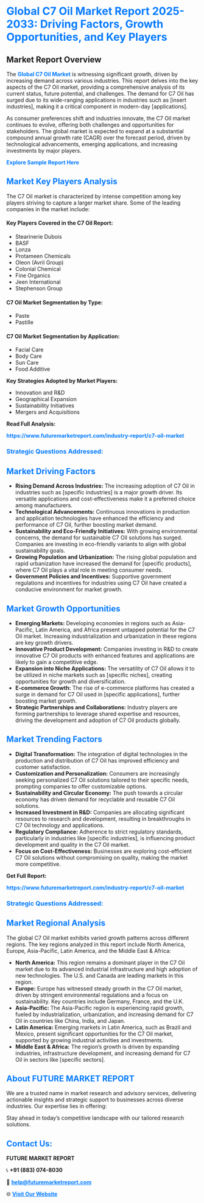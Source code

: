 <h1 style="color: #007BFF;">Global C7 Oil Market Report 2025-2033: Driving Factors, Growth Opportunities, and Key Players</h1>

<section id="overview">
<h2>Market Report Overview</h2>
<p>The <a href="https://www.futuremarketreport.com/industry-report/c7-oil-market" style="color: #007BFF; text-decoration: none;"><strong>Global C7 Oil Market</strong></a> is witnessing significant growth, driven by increasing demand across various industries. This report delves into the key aspects of the C7 Oil market, providing a comprehensive analysis of its current status, future potential, and challenges. The demand for C7 Oil has surged due to its wide-ranging applications in industries such as [insert industries], making it a critical component in modern-day [applications].</p>
<p>As consumer preferences shift and industries innovate, the C7 Oil market continues to evolve, offering both challenges and opportunities for stakeholders. The global market is expected to expand at a substantial compound annual growth rate (CAGR) over the forecast period, driven by technological advancements, emerging applications, and increasing investments by major players.</p>
</section>

<section id="overview">
<p><a href="https://www.futuremarketreport.com/request-sample/reportId=33437" style="color: #007BFF; text-decoration: none;"><strong>Explore Sample Report Here</strong></a></p>
</section>

<section id="key-players">
<h2 style="color: #007BFF;">Market Key Players Analysis</h2>
<p>The C7 Oil market is characterized by intense competition among key players striving to capture a larger market share. Some of the leading companies in the market include:</p>
<h4>Key Players Covered in the C7 Oil Report:</h4>
<ul><li>Stearinerie Dubois</li><li>BASF</li><li>Lonza</li><li>Protameen Chemicals</li><li>Oleon (Avril Group)</li><li>Colonial Chemical</li><li>Fine Organics</li><li>Jeen International</li><li>Stephenson Group</li></ul>
<h4>C7 Oil Market Segmentation by Type:</h4>
<ul><li>Paste</li><li>Pastille</li></ul>

<h4>C7 Oil Market Segmentation by Application:</h4>
<ul><li>Facial Care</li><li>Body Care</li><li>Sun Care</li><li>Food Additive</li></ul>
<p><strong>Key Strategies Adopted by Market Players:</strong></p>
<ul>
<li>Innovation and R&D</li>
<li>Geographical Expansion</li>
<li>Sustainability Initiatives</li>
<li>Mergers and Acquisitions</li>
</ul>
</section>

<section>
<p><strong>Read Full Analysis: </strong></p><a href="https://www.futuremarketreport.com/industry-report/c7-oil-market" style="color: #007BFF; text-decoration: none;"><strong>https://www.futuremarketreport.com/industry-report/c7-oil-market</strong></a>
<h3 style="color: #007BFF;">Strategic Questions Addressed:</h3>
</section>

<section id="driving-factors">
<h2 style="color: #007BFF;">Market Driving Factors</h2>
<ul>
<li><strong>Rising Demand Across Industries:</strong> The increasing adoption of C7 Oil in industries such as [specific industries] is a major growth driver. Its versatile applications and cost-effectiveness make it a preferred choice among manufacturers.</li>
<li><strong>Technological Advancements:</strong> Continuous innovations in production and application technologies have enhanced the efficiency and performance of C7 Oil, further boosting market demand.</li>
<li><strong>Sustainability and Eco-Friendly Initiatives:</strong> With growing environmental concerns, the demand for sustainable C7 Oil solutions has surged. Companies are investing in eco-friendly variants to align with global sustainability goals.</li>
<li><strong>Growing Population and Urbanization:</strong> The rising global population and rapid urbanization have increased the demand for [specific products], where C7 Oil plays a vital role in meeting consumer needs.</li>
<li><strong>Government Policies and Incentives:</strong> Supportive government regulations and incentives for industries using C7 Oil have created a conducive environment for market growth.</li>
</ul>
</section>

<section id="growth-opportunities">
<h2 style="color: #007BFF;">Market Growth Opportunities</h2>
<ul>
<li><strong>Emerging Markets:</strong> Developing economies in regions such as Asia-Pacific, Latin America, and Africa present untapped potential for the C7 Oil market. Increasing industrialization and urbanization in these regions are key growth drivers.</li>
<li><strong>Innovative Product Development:</strong> Companies investing in R&D to create innovative C7 Oil products with enhanced features and applications are likely to gain a competitive edge.</li>
<li><strong>Expansion into Niche Applications:</strong> The versatility of C7 Oil allows it to be utilized in niche markets such as [specific niches], creating opportunities for growth and diversification.</li>
<li><strong>E-commerce Growth:</strong> The rise of e-commerce platforms has created a surge in demand for C7 Oil used in [specific applications], further boosting market growth.</li>
<li><strong>Strategic Partnerships and Collaborations:</strong> Industry players are forming partnerships to leverage shared expertise and resources, driving the development and adoption of C7 Oil products globally.</li>
</ul>
</section>

<section id="trending-factors">
<h2 style="color: #007BFF;">Market Trending Factors</h2>
<ul>
<li><strong>Digital Transformation:</strong> The integration of digital technologies in the production and distribution of C7 Oil has improved efficiency and customer satisfaction.</li>
<li><strong>Customization and Personalization:</strong> Consumers are increasingly seeking personalized C7 Oil solutions tailored to their specific needs, prompting companies to offer customizable options.</li>
<li><strong>Sustainability and Circular Economy:</strong> The push towards a circular economy has driven demand for recyclable and reusable C7 Oil solutions.</li>
<li><strong>Increased Investment in R&D:</strong> Companies are allocating significant resources to research and development, resulting in breakthroughs in C7 Oil technology and applications.</li>
<li><strong>Regulatory Compliance:</strong> Adherence to strict regulatory standards, particularly in industries like [specific industries], is influencing product development and quality in the C7 Oil market.</li>
<li><strong>Focus on Cost-Effectiveness:</strong> Businesses are exploring cost-efficient C7 Oil solutions without compromising on quality, making the market more competitive.</li>
</ul>
</section>

<section>
<p><strong>Get Full Report: </strong></p><a href="https://www.futuremarketreport.com/industry-report/c7-oil-market" style="color: #007BFF; text-decoration: none;"><strong>https://www.futuremarketreport.com/industry-report/c7-oil-market</strong></a>
<h3 style="color: #007BFF;">Strategic Questions Addressed:</h3>
</section>


<section id="regional-analysis">
<h2 style="color: #007BFF;">Market Regional Analysis</h2>
<p>The global C7 Oil market exhibits varied growth patterns across different regions. The key regions analyzed in this report include North America, Europe, Asia-Pacific, Latin America, and the Middle East & Africa:</p>
<ul>
<li><strong>North America:</strong> This region remains a dominant player in the C7 Oil market due to its advanced industrial infrastructure and high adoption of new technologies. The U.S. and Canada are leading markets in this region.</li>
<li><strong>Europe:</strong> Europe has witnessed steady growth in the C7 Oil market, driven by stringent environmental regulations and a focus on sustainability. Key countries include Germany, France, and the U.K.</li>
<li><strong>Asia-Pacific:</strong> The Asia-Pacific region is experiencing rapid growth, fueled by industrialization, urbanization, and increasing demand for C7 Oil in countries like China, India, and Japan.</li>
<li><strong>Latin America:</strong> Emerging markets in Latin America, such as Brazil and Mexico, present significant opportunities for the C7 Oil market, supported by growing industrial activities and investments.</li>
<li><strong>Middle East & Africa:</strong> The region’s growth is driven by expanding industries, infrastructure development, and increasing demand for C7 Oil in sectors like [specific sectors].</li>
</ul>
</section>

<footer>
<h2 style="color: #007BFF;">About FUTURE MARKET REPORT</h2>
<p>We are a trusted name in market research and advisory services, delivering actionable insights and strategic support to businesses across diverse industries. Our expertise lies in offering:</p>

<p>Stay ahead in today’s competitive landscape with our tailored research solutions.</p>

<h2 style="color: #007BFF;">Contact Us:</h2>
<p><strong>FUTURE MARKET REPORT</strong></p>
<p>📞 <strong>+91 (883) 074-8030</strong></p>
<p>📧 <strong><a href="mailto:help@futuremarketreport.com" style="color: #007BFF;">help@futuremarketreport.com</a></strong></p>
<p>🌐 <strong><a href="https://www.futuremarketreport.com/" style="color: #007BFF;">Visit Our Website</a></strong></p>
</footer>